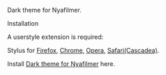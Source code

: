 Dark theme for Nyafilmer.

Installation

A userstyle extension is required:

Stylus for <a href="https://addons.mozilla.org/en-US/firefox/addon/styl-us/" rel="nofollow">Firefox</a>, <a href="https://chrome.google.com/webstore/detail/stylus/clngdbkpkpeebahjckkjfobafhncgmne" rel="nofollow">Chrome</a>, <a href="https://addons.opera.com/en-gb/extensions/details/stylus/" rel="nofollow">Opera</a>, <a href="https://cascadea.app/" rel="nofollow">Safari(Cascadea)</a>.

Install <a href="https://github.com/Jimpin/Nyafilmer123/raw/master/nyafilmer.user.css" rel="nofollow">Dark theme for Nyafilmer</a> here.
